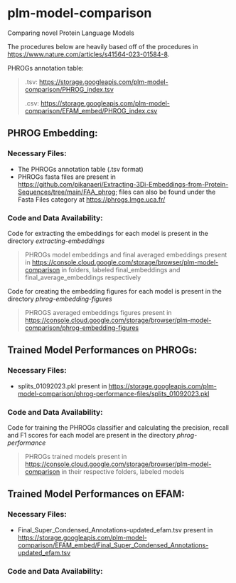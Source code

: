 # plm-model-comparison
Comparing novel Protein Language Models

The procedures below are heavily based off of the procedures in https://www.nature.com/articles/s41564-023-01584-8. 

PHROGs annotation table:
> .tsv: https://storage.googleapis.com/plm-model-comparison/PHROG_index.tsv
> 
> .csv: https://storage.googleapis.com/plm-model-comparison/EFAM_embed/PHROG_index.csv


## PHROG Embedding: 
### Necessary Files: 
* The PHROGs annotation table (.tsv format)
* PHROGs fasta files are present in https://github.com/pikanaeri/Extracting-3Di-Embeddings-from-Protein-Sequences/tree/main/FAA_phrog; files can also be found under the Fasta Files category at https://phrogs.lmge.uca.fr/
### Code and Data Availability: 
Code for extracting the embeddings for each model is present in the directory *extracting-embeddings*
> PHROGs model embeddings and final averaged embeddings present in https://console.cloud.google.com/storage/browser/plm-model-comparison in folders, labeled final_embeddings and final_average_embeddings respectively

Code for creating the embedding figures for each model is present in the directory *phrog-embedding-figures*
> PHROGS averaged embeddings figures present in https://console.cloud.google.com/storage/browser/plm-model-comparison/phrog-embedding-figures

##  Trained Model Performances on PHROGs: 
### Necessary Files: 
* splits_01092023.pkl present in https://storage.googleapis.com/plm-model-comparison/phrog-performance-files/splits_01092023.pkl
### Code and Data Availability: 
Code for training the PHROGs classifier and calculating the precision, recall and F1 scores for each model are present in the directory *phrog-performance*
> PHROGs trained models present in https://console.cloud.google.com/storage/browser/plm-model-comparison in their respective folders, labeled models

##  Trained Model Performances on EFAM: 
### Necessary Files: 
* Final_Super_Condensed_Annotations-updated_efam.tsv present in https://storage.googleapis.com/plm-model-comparison/EFAM_embed/Final_Super_Condensed_Annotations-updated_efam.tsv
### Code and Data Availability: 
